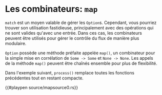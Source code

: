 # Les combinateurs: `map`

`match` est un moyen valable de gérer les `Option`s. Cependant, vous pourriez trouver son utilisation fastidieuse, principalement avec des opérations qui ne sont valides qu'avec une entrée. Dans ces cas, les combinateurs peuvent être utilisés pour gérer le contrôle du flux de manière plus modulaire.

`Option` possède une méthode préfaite appelée `map()`, un combinateur pour la simple mise en corrélation de `Some -> Some` et `None -> None`. Les appels de la méthode `map()` peuvent être chaînés ensemble pour plus de flexibilité.

Dans l'exemple suivant, `process()` remplace toutes les fonctions précédentes tout en restant compacte.

{{#playpen source/mapsource0.rs}}
